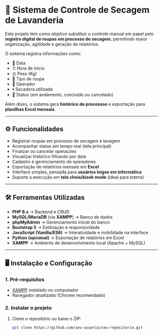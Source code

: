 # 🧺 Sistema de Controle de Secagem de Lavanderia

Este projeto tem como objetivo substituir o controle manual em papel pelo **registro digital de roupas em processo de secagem**, permitindo maior organização, agilidade e geração de relatórios.  

O sistema registra informações como:
- 📅 Data  
- ⏰ Hora de início  
- ⚖️ Peso (Kg)  
- 👕 Tipo de roupa  
- 👤 Operador  
- 🌀 Secadora utilizada  
- 📌 Status (em andamento, concluído ou cancelado)  

Além disso, o sistema gera **histórico de processos** e exportação para **planilhas Excel mensais**.

---

## ⚙️ Funcionalidades

- Registrar roupas em processo de secagem e lavagem
- Acompanhar status em tempo real (tela principal)  
- Finalizar ou cancelar operações  
- Visualizar histórico filtrando por data  
- Cadastro e gerenciamento de operadores  
- Exportação de relatórios mensais em **Excel**  
- Interface simples, pensada para **usuários leigos em informática**  
- Suporte a execução em **tela cheia/kiosk mode** (ideal para totens)  

---

## 🛠️ Ferramentas Utilizadas

- **PHP 8.x** → Backend e CRUD  
- **MySQL/MariaDB** (via **XAMPP**) → Banco de dados  
- **phpMyAdmin** → Gerenciamento inicial do banco  
- **Bootstrap 5** → Estilização e responsividade  
- **JavaScript (Vanilla/ES6)** → Interatividade e mobilidade na interface  
- **Python (opcional)** → Exportação de relatórios em Excel  
- **XAMPP** → Ambiente de desenvolvimento local (Apache + MySQL)  

---

## 🖥️ Instalação e Configuração

### 1. Pré-requisitos
- [XAMPP](https://www.apachefriends.org/index.html) instalado no computador  
- Navegador atualizado (Chrome recomendado)  

### 2. Instalar o projeto
1. Clone o repositório ou baixe o ZIP:
   ```bash
   git clone https://github.com/seu-usuario/seu-repositorio.git
